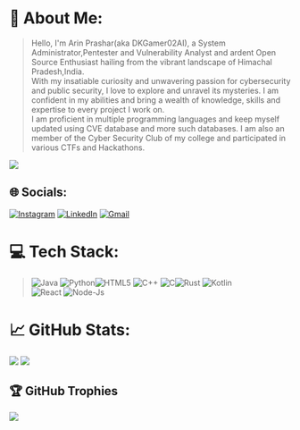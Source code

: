 # 💫 About Me:
> Hello, I'm Arin Prashar(aka DKGamer02AI), a System Administrator,Pentester and Vulnerability Analyst and ardent Open Source Enthusiast hailing from the vibrant landscape of Himachal Pradesh,India.
> <br>
> With my insatiable curiosity and unwavering passion for cybersecurity and public security, I love to explore and unravel its mysteries. I am confident in my abilities and bring a wealth of knowledge, skills and expertise to every project I work on.
> <br>
> I am proficient in multiple programming languages and keep myself updated using CVE database and more such databases. I am also an member of the Cyber Security Club of my college and participated in various CTFs and Hackathons.



[![](https://visitcount.itsvg.in/api?id=dkgamer02ai&label=Profile%20Views&pretty=true)](https://visitcount.itsvg.in)
## 🌐 Socials:
[![Instagram](https://img.shields.io/badge/Instagram-%23E4405F.svg?logo=Instagram&logoColor=white)](https://instagram.com/arin_prashar)
[![LinkedIn](https://img.shields.io/badge/LinkedIn-%230077B5.svg?logo=linkedin&logoColor=white)](https://linkedin.com/in/prashar-arin) 
[![Gmail](https://img.shields.io/badge/Gmail-%23D14836.svg?logo=Gmail&logoColor=white)](mailto:prashararin@gmail.com)

# 💻 Tech Stack:
>![Java](https://img.shields.io/badge/java-%23ED8B00.svg?style=for-the-badge&logo=java&logoColor=white) 
![Python](https://img.shields.io/badge/python-3670A0?style=for-the-badge&logo=python&logoColor=ffdd54)![HTML5](https://img.shields.io/badge/html5-%23E34F26.svg?style=for-the-badge&logo=html5&logoColor=white) ![C++](https://img.shields.io/badge/c++-%2300599C.svg?style=for-the-badge&logo=c%2B%2B&logoColor=white) ![C](https://img.shields.io/badge/c-%2300599C.svg?style=for-the-badge&logo=c&logoColor=white)![Rust](https://img.shields.io/badge/rust-%23000000.svg?style=for-the-badge&logo=rust&logoColor=white) ![Kotlin](https://img.shields.io/badge/Kotlin-%230095D5.svg?style=for-the-badge&logo=kotlin&logoColor=white)<br>
![React](https://img.shields.io/badge/react-%2320232a.svg?style=for-the-badge&logo=react&logoColor=%2361DAFB)
![Node-Js](https://img.shields.io/badge/node.js-%2343853D.svg?style=for-the-badge&logo=node-dot-js&logoColor=white)

# 📈 GitHub Stats:
![](https://github-readme-stats.vercel.app/api?username=dkgamer02ai&theme=great-gatsby&hide_border=false&include_all_commits=false&count_private=false)
![](https://github-readme-streak-stats.herokuapp.com/?user=dkgamer02ai&theme=vision-friendly-dark&hide_border=true)<br/>

## 🏆 GitHub Trophies
![](https://github-profile-trophy.vercel.app/?username=dkgamer02ai&theme=darkhub&no-frame=false&no-bg=false&margin-w=4)
